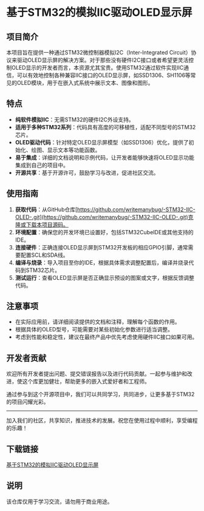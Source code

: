 # 基于STM32的模拟IIC驱动OLED显示屏

## 项目简介

本项目旨在提供一种通过STM32微控制器模拟I2C（Inter-Integrated Circuit）协议来驱动OLED显示屏的解决方案。对于那些没有硬件I2C接口或者希望更灵活控制OLED显示的开发者而言，本资源尤其宝贵。使用STM32通过软件实现IIC通信，可以有效地控制各种兼容IIC接口的OLED显示屏，如SSD1306、SH1106等常见的OLED模块，用于在嵌入式系统中展示文本、图像和图形。

## 特点

- **纯软件模拟IIC**：无需STM32的硬件I2C外设支持。
- **适用于多种STM32系列**：代码具有高度的可移植性，适配不同型号的STM32芯片。
- **OLED驱动代码**：针对特定OLED显示屏模型（如SSD1306）优化，提供了初始化、绘图、显示文本等功能函数。
- **易于集成**：详细的文档说明和示例代码，让开发者能够快速将OLED显示功能集成到自己的项目中。
- **开源共享**：基于开源许可，鼓励学习与改进，促进社区交流。

## 使用指南

1. **获取代码**：从GitHub仓库[https://github.com/writemanybug/-STM32-IIC-OLED-.git](https://github.com/writemanybug/-STM32-IIC-OLED-.git)克隆或下载本项目源码。
2. **环境配置**：确保您的开发环境已设置好，包括STM32CubeIDE或其他支持的IDE。
3. **连接硬件**：正确连接OLED显示屏到STM32开发板的相应GPIO引脚，通常需要配置SCL和SDA线。
4. **编译与烧录**：导入项目至你的IDE，根据具体需求调整配置后，编译并烧录代码到STM32芯片。
5. **测试运行**：查看OLED显示屏是否正确显示预设的图案或文字，根据反馈调整代码。

## 注意事项

- 在实际应用前，请详细阅读提供的文档和注释，理解每个函数的作用。
- 根据具体的OLED型号，可能需要对某些初始化参数进行适当调整。
- 考虑到性能和稳定性，建议在最终产品中优先考虑使用硬件IIC接口如果可用。

## 开发者贡献

欢迎所有开发者提出问题、提交错误报告以及进行代码贡献。一起参与维护和改进，使这个库更加健壮，帮助更多的嵌入式爱好者和工程师。

通过参与到这个开源项目中，我们可以共同学习，共同进步，让更多基于STM32的项目闪耀光彩。

---

加入我们的社区，共享知识，推进技术的发展。祝您在使用过程中顺利，享受编程的乐趣！

## 下载链接
[基于STM32的模拟IIC驱动OLED显示屏](https://pan.quark.cn/s/e5639a640656)

## 说明

该仓库仅用于学习交流，请勿用于商业用途。
